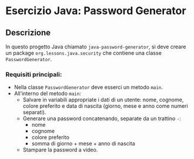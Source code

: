 # Esercizio Java: Password Generator

## Descrizione

In questo progetto Java chiamato `java-password-generator`, si deve creare un package `org.lessons.java.security` che contiene una classe `PasswordGenerator`.

### Requisiti principali:

- Nella classe `PasswordGenerator` deve esserci un metodo `main`.
- All’interno del metodo `main`:
  - Salvare in variabili appropriate i dati di un utente: nome, cognome, colore preferito e data di nascita (giorno, mese e anno come numeri separati).
  - Generare una password concatenando, separate da un trattino `-`:
    - nome
    - cognome
    - colore preferito
    - somma di giorno + mese + anno di nascita
  - Stampare la password a video.
